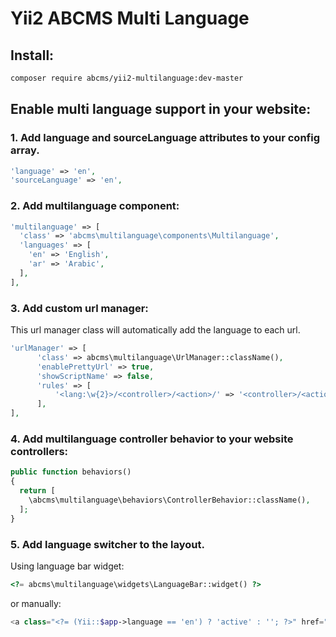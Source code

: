 # Yii2 ABCMS Multi Language 

## Install:
```bash
composer require abcms/yii2-multilanguage:dev-master
```

## Enable multi language support in your website:

### 1. Add language and sourceLanguage attributes to your config array.
```php
'language' => 'en',
'sourceLanguage' => 'en',
```

### 2. Add multilanguage component:
```php
'multilanguage' => [
  'class' => 'abcms\multilanguage\components\Multilanguage',
  'languages' => [
    'en' => 'English',
    'ar' => 'Arabic',
  ],
],
```

### 3. Add custom url manager:
This url manager class will automatically add the language to each url.
```php
'urlManager' => [
      'class' => abcms\multilanguage\UrlManager::className(),
      'enablePrettyUrl' => true,
      'showScriptName' => false,
      'rules' => [
          '<lang:\w{2}>/<controller>/<action>/' => '<controller>/<action>',
      ],
],
```

### 4. Add multilanguage controller behavior to  your website controllers:
```php
public function behaviors()
{
  return [
    \abcms\multilanguage\behaviors\ControllerBehavior::className(),
  ];
}
```

### 5. Add language switcher to the layout.
Using language bar widget:
```php
<?= abcms\multilanguage\widgets\LanguageBar::widget() ?>
```
or manually:
```php
<a class="<?= (Yii::$app->language == 'en') ? 'active' : ''; ?>" href="<?= Url::current(['lang' => 'en']) ?>">En</a>
```
